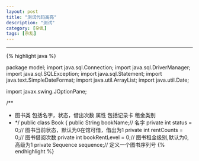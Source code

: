 ```yaml
---
layout: post
title: "测试代码高亮"
description: "测试"
category: [杂乱]
tags: [杂乱]
---
```

---
{% highlight java %}

package model;
import java.sql.Connection;
import java.sql.DriverManager;
import java.sql.SQLException;
import java.sql.Statement;
import java.text.SimpleDateFormat;
import java.util.ArrayList;
import java.util.Date;

import javax.swing.JOptionPane;

/**
 * 图书类 包括名字，状态，借出次数 属性 包括记录卡 租金类别
 * */
public class Book {
  public String bookName;// 名字
  private int status = 0;// 图书当前状态，默认为0在馆可借，借出为1
  private int rentCounts = 0;// 图书借阅次数
 		 private int bookRentLevel = 0;// 图书租金级别,默认为0,高级为1
  private Sequence sequence;// 定义一个图书序列号
{% endhighlight %}
